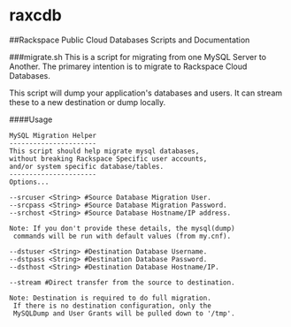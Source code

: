 # raxcdb
##Rackspace Public Cloud Databases Scripts and Documentation

###migrate.sh
This is a script for migrating from one MySQL Server to Another. 
The primarey intention is to migrate to Rackspace Cloud Databases. 

This script will dump your application's databases and users. 
It can stream these to a new destination or dump locally. 

####Usage
```
MySQL Migration Helper
----------------------
This script should help migrate mysql databases,
without breaking Rackspace Specific user accounts,
and/or system specific database/tables.
----------------------
Options...

--srcuser <String> #Source Database Migration User.
--srcpass <String> #Source Database Migration Password.
--srchost <String> #Source Database Hostname/IP address.

Note: If you don't provide these details, the mysql(dump)
 commands will be run with default values (from my.cnf).

--dstuser <String> #Destination Database Username.
--dstpass <String> #Destination Database Password.
--dsthost <String> #Destination Database Hostname/IP.

--stream #Direct transfer from the source to destination.

Note: Destination is required to do full migration.
 If there is no destination configuration, only the
 MySQLDump and User Grants will be pulled down to '/tmp'.

```

